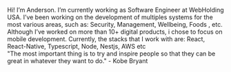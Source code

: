 
Hi! I’m Anderson. I’m currently working as Software Engineer at WebHolding USA. I’ve been working on the development of multiples systems for the most various areas, such as: Security, Management, Wellbeing, Foods , etc. Although I’ve worked on more than 10+ digital products, i chose to focus on mobile development. Currently, the stacks that I work with are: React, React-Native, Typescript, Node, Nestjs, AWS etc  
"The most important thing is to try and inspire people so that they can be great in whatever they want to do." - Kobe Bryant

